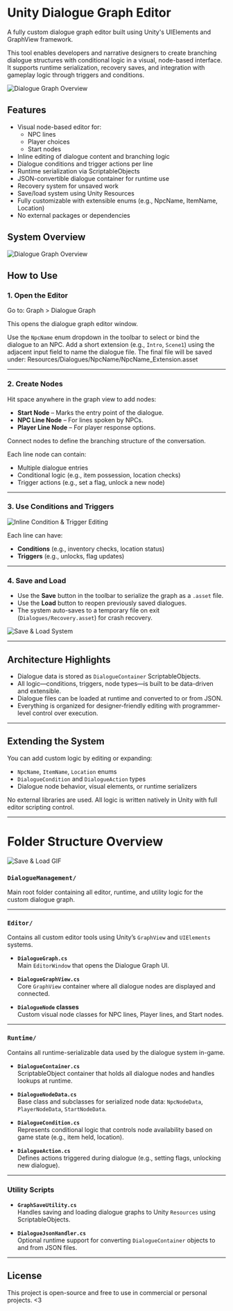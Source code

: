# Unity Dialogue Graph Editor

A fully custom dialogue graph editor built using Unity's UIElements and GraphView framework.

This tool enables developers and narrative designers to create branching dialogue structures with conditional logic in a visual, node-based interface. It supports runtime serialization, recovery saves, and integration with gameplay logic through triggers and conditions.

![Dialogue Graph Overview](media/ss1.png)

## Features

- Visual node-based editor for:
  - NPC lines
  - Player choices
  - Start nodes
- Inline editing of dialogue content and branching logic
- Dialogue conditions and trigger actions per line
- Runtime serialization via ScriptableObjects
- JSON-convertible dialogue container for runtime use
- Recovery system for unsaved work
- Save/load system using Unity Resources
- Fully customizable with extensible enums (e.g., NpcName, ItemName, Location)
- No external packages or dependencies


## System Overview

![Dialogue Graph Overview](media/gif1.gif)

## How to Use

### 1. Open the Editor

Go to: Graph > Dialogue Graph

This opens the dialogue graph editor window.

Use the `NpcName` enum dropdown in the toolbar to select or bind the dialogue to an NPC. Add a short extension (e.g., `Intro`, `Scene1`) using the adjacent input field to name the dialogue file. The final file will be saved under: Resources/Dialogues/NpcName/NpcName_Extension.asset

---

### 2. Create Nodes

Hit space anywhere in the graph view to add nodes:

- **Start Node** – Marks the entry point of the dialogue.
- **NPC Line Node** – For lines spoken by NPCs.
- **Player Line Node** – For player response options.

Connect nodes to define the branching structure of the conversation.

Each line node can contain:

- Multiple dialogue entries
- Conditional logic (e.g., item possession, location checks)
- Trigger actions (e.g., set a flag, unlock a new node)

---

### 3. Use Conditions and Triggers

![Inline Condition & Trigger Editing](media/gif2.gif)

Each line can have:

- **Conditions** (e.g., inventory checks, location status)
- **Triggers** (e.g., unlocks, flag updates)

---

### 4. Save and Load

- Use the **Save** button in the toolbar to serialize the graph as a `.asset` file.
- Use the **Load** button to reopen previously saved dialogues.
- The system auto-saves to a temporary file on exit (`Dialogues/Recovery.asset`) for crash recovery.

![Save & Load System](media/gif3.gif)

---

## Architecture Highlights

- Dialogue data is stored as `DialogueContainer` ScriptableObjects.
- All logic—conditions, triggers, node types—is built to be data-driven and extensible.
- Dialogue files can be loaded at runtime and converted to or from JSON.
- Everything is organized for designer-friendly editing with programmer-level control over execution.

---

## Extending the System

You can add custom logic by editing or expanding:

- `NpcName`, `ItemName`, `Location` enums
- `DialogueCondition` and `DialogueAction` types
- Dialogue node behavior, visual elements, or runtime serializers

No external libraries are used. All logic is written natively in Unity with full editor scripting control.

---


# Folder Structure Overview

![Save & Load GIF](media/folderss.png)

### `DialogueManagement/`
Main root folder containing all editor, runtime, and utility logic for the custom dialogue graph.

---

### `Editor/`

Contains all custom editor tools using Unity’s `GraphView` and `UIElements` systems.

- **`DialogueGraph.cs`**  
  Main `EditorWindow` that opens the Dialogue Graph UI.

- **`DialogueGraphView.cs`**  
  Core `GraphView` container where all dialogue nodes are displayed and connected.

- **`DialogueNode` classes**  
  Custom visual node classes for NPC lines, Player lines, and Start nodes.

---

### `Runtime/`

Contains all runtime-serializable data used by the dialogue system in-game.

- **`DialogueContainer.cs`**  
  ScriptableObject container that holds all dialogue nodes and handles lookups at runtime.

- **`DialogueNodeData.cs`**  
  Base class and subclasses for serialized node data: `NpcNodeData`, `PlayerNodeData`, `StartNodeData`.

- **`DialogueCondition.cs`**  
  Represents conditional logic that controls node availability based on game state (e.g., item held, location).

- **`DialogueAction.cs`**  
  Defines actions triggered during dialogue (e.g., setting flags, unlocking new dialogue).

---

### Utility Scripts

- **`GraphSaveUtility.cs`**  
  Handles saving and loading dialogue graphs to Unity `Resources` using ScriptableObjects.

- **`DialogueJsonHandler.cs`**  
  Optional runtime support for converting `DialogueContainer` objects to and from JSON files.
---

## License

This project is open-source and free to use in commercial or personal projects.  <3

